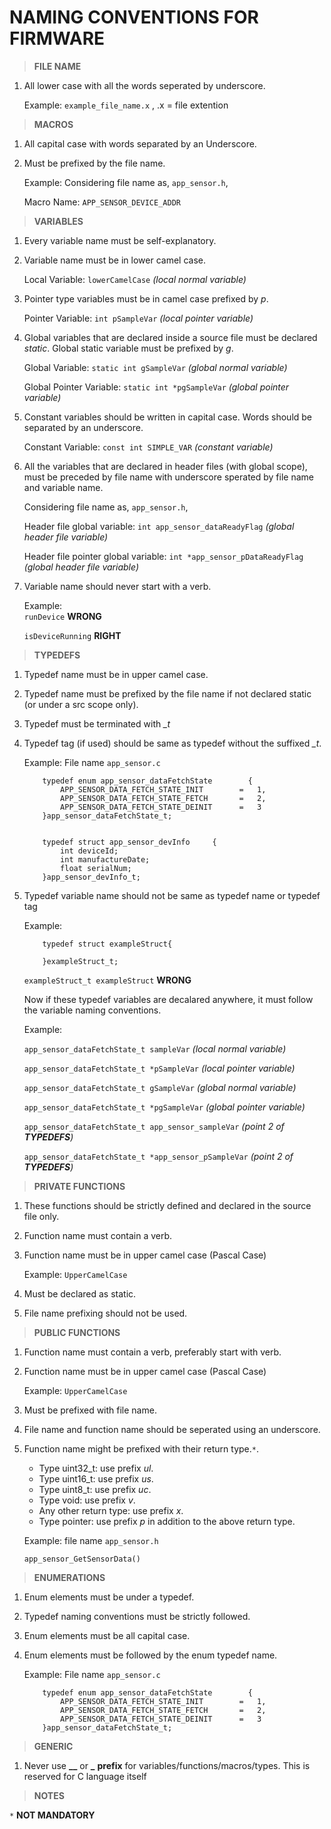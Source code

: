 # NAMING CONVENTIONS FOR FIRMWARE


>   **FILE NAME**

1.  All lower case with all the words seperated by underscore.

    Example:   `example_file_name.x` , .x = file extention

>   **MACROS**

1.  All capital case with words separated by an Underscore. 
2.  Must be prefixed by the file name.

    Example: Considering file name as, `app_sensor.h`,

    Macro Name: `APP_SENSOR_DEVICE_ADDR`

>   **VARIABLES**

1.  Every variable name must be self-explanatory.
2.	Variable name must be in lower camel case.

    Local Variable:   `lowerCamelCase`  *(local normal variable)*

3.  Pointer type variables must be in camel case prefixed by *p*.

    Pointer Variable:   `int pSampleVar`  *(local pointer variable)*

4.  Global variables that are declared inside a source file must be declared *static*.
    Global static variable must be prefixed by *g*.

    Global Variable:    `static int gSampleVar` *(global normal variable)*

    Global Pointer Variable:    `static int *pgSampleVar` *(global pointer variable)*

6.  Constant variables should be written in capital case.
    Words should be separated by an underscore.

    Constant Variable:  `const int SIMPLE_VAR`  *(constant variable)*

7.  All the variables that are declared in header files (with global scope),
    must be preceded by file name with underscore sperated by file name and variable name.

    Considering file name as, `app_sensor.h`,

    Header file global variable:    `int app_sensor_dataReadyFlag`  *(global header file variable)*

    Header file pointer global variable:    `int *app_sensor_pDataReadyFlag`  *(global header file variable)*

8.  Variable name should never start with a verb.

    Example:    
    `runDevice` **WRONG**

    `isDeviceRunning`   **RIGHT**  


>   **TYPEDEFS**

1.  Typedef name must be in upper camel case.



2.  Typedef name must be prefixed by the file name if not declared static (or under a src scope only).
3.  Typedef must be terminated with *_t*
4.  Typedef tag (if used) should be same as typedef without the suffixed *_t*.

    Example: File name `app_sensor.c`

            typedef enum app_sensor_dataFetchState        {
                APP_SENSOR_DATA_FETCH_STATE_INIT        =   1,
                APP_SENSOR_DATA_FETCH_STATE_FETCH       =   2,
                APP_SENSOR_DATA_FETCH_STATE_DEINIT      =   3    
            }app_sensor_dataFetchState_t;   


            typedef struct app_sensor_devInfo     {
                int deviceId;
                int manufactureDate;
                float serialNum;
            }app_sensor_devInfo_t;
5.  Typedef variable name should not be same as typedef name or typedef tag 

    Example:
    
            typedef struct exampleStruct{
    
            }exampleStruct_t;
    
            
    `exampleStruct_t exampleStruct`    **WRONG**
    
    
    
    Now if these typedef variables are decalared anywhere, it must follow the variable naming conventions.

    Example:

    `app_sensor_dataFetchState_t sampleVar`                     *(local normal variable)*

    `app_sensor_dataFetchState_t *pSampleVar`                   *(local pointer variable)*

    `app_sensor_dataFetchState_t gSampleVar`                    *(global normal variable)*  

    `app_sensor_dataFetchState_t *pgSampleVar`                  *(global pointer variable)*

    `app_sensor_dataFetchState_t app_sensor_sampleVar`          *(point 2 of **TYPEDEFS**)*

    `app_sensor_dataFetchState_t *app_sensor_pSampleVar`        *(point 2 of **TYPEDEFS**)*

>   **PRIVATE FUNCTIONS**

1.  These functions should be strictly defined and declared in the source file only.
2.  Function name must contain a verb.
3.  Function name must be in upper camel case (Pascal Case)
    
    Example:    `UpperCamelCase`

4.  Must be declared as static.
5.  File name prefixing should not be used.    

>   **PUBLIC FUNCTIONS**

1.  Function name must contain a verb, preferably start with verb.
2.  Function name must be in upper camel case (Pascal Case)

    Example:    `UpperCamelCase`

3.  Must be prefixed with file name.
4.  File name and function name should be seperated using an underscore.
5.  Function name might be prefixed with their return type.`*`.  

    -   Type uint32_t: use prefix *ul*.
    -   Type uint16_t: use prefix *us*.
    -   Type uint8_t: use prefix *uc*.
    -   Type void: use prefix *v*.
    -   Any other return type: use prefix *x*.
    -   Type pointer: use prefix *p* in addition to the above return type.
  

    Example:    file name `app_sensor.h`

    `app_sensor_GetSensorData()`


>   **ENUMERATIONS**

1.  Enum elements must be under a typedef.
2.	Typedef naming conventions must be strictly followed.
3.	Enum elements must be all capital case. 
4.	Enum elements must be followed by the enum typedef name.

    Example: File name `app_sensor.c`

            typedef enum app_sensor_dataFetchState        {
                APP_SENSOR_DATA_FETCH_STATE_INIT        =   1,
                APP_SENSOR_DATA_FETCH_STATE_FETCH       =   2,
                APP_SENSOR_DATA_FETCH_STATE_DEINIT      =   3    
            }app_sensor_dataFetchState_t;   

>   **GENERIC**

1. Never use **__** or **_** **prefix** for variables/functions/macros/types. This is reserved for C language itself 


>   **NOTES**

`*` **NOT MANDATORY**



